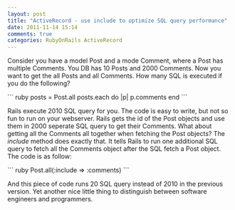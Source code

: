 ```yaml
---
layout: post
title: "ActiveRecord - use include to optimize SQL query performance"
date: 2011-11-14 15:14
comments: true
categories: RubyOnRails ActiveRecord
---
```

<p>
Consider you have a model Post and a mode Comment, where a Post has multiple Comments. 
You DB has 10 Posts and 2000 Comments. 
Now you want to get the all Posts and all Comments. How many SQL is executed if you do the following?
</p>
``` ruby 
posts = Post.all
posts.each do |p| 
  p.comments   
end 
```
<p>
Rails execute 2010 SQL query for you. The code is easy to write, but not so fun to run on your webserver. 
Rails gets the id of the Post objects and use them in 2000 seperate SQL query to get their Comments. 
What about getting all the Comments all together when fetching the Post objects? 
The <em>include</em> method does exactly that. 
It tells Rails to run one additional SQL query to fetch all the Comments object after the SQL fetch a Post object. 
The code is as follow: 
</p>
``` ruby
Post.all(:include => :comments)
```
<p>
And this piece of code runs 20 SQL query instead of 2010 in the previous version. 
Yet another nice little thing to distinguish between software engineers and programmers.
</p>
